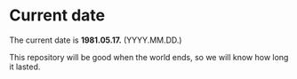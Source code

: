 # Current date

The current date is **1981.05.17.** (YYYY.MM.DD.)

This repository will be good when the world ends, so we will know how long it lasted.